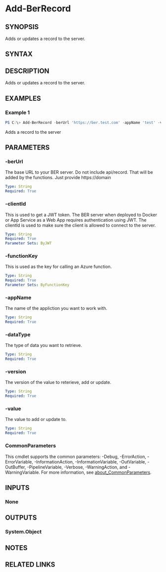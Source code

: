 


# Add-BerRecord

## SYNOPSIS

Adds or updates a record to the server.


## SYNTAX

## DESCRIPTION

Adds or updates a record to the server.


## EXAMPLES

### Example 1

```powershell
PS C:\> Add-BerRecord -berUrl 'https://ber.test.com' -appName 'test' -version '1.0' -dataType 'api' -value 'testing'
```

Adds a record to the server

## PARAMETERS

### -berUrl

The base URL to your BER server. Do not include api/record. That will be added by the functions. Just provide https://domain

```yaml
Type: String
Required: True
```

### -clientId

This is used to get a JWT token. The BER server when deployed to Docker or App Service as a Web App requires authentication using JWT. The clientId is used to make sure the client is allowed to connect to the server.

```yaml
Type: String
Required: True
Parameter Sets: ByJWT
```

### -functionKey

This is used as the key for calling an Azure function.

```yaml
Type: String
Required: True
Parameter Sets: ByFunctionKey
```

### -appName

The name of the appliction you want to work with.

```yaml
Type: String
Required: True
```

### -dataType

The type of data you want to retrieve.

```yaml
Type: String
Required: True
```

### -version

The version of the value to reterieve, add or update.

```yaml
Type: String
Required: True
```

### -value

The value to add or update to.

```yaml
Type: String
Required: True
```

### CommonParameters

This cmdlet supports the common parameters: -Debug, -ErrorAction, -ErrorVariable, -InformationAction, -InformationVariable, -OutVariable, -OutBuffer, -PipelineVariable, -Verbose, -WarningAction, and -WarningVariable.
For more information, see [about_CommonParameters](http://go.microsoft.com/fwlink/?LinkID=113216).

## INPUTS

### None

## OUTPUTS

### System.Object

## NOTES

## RELATED LINKS

